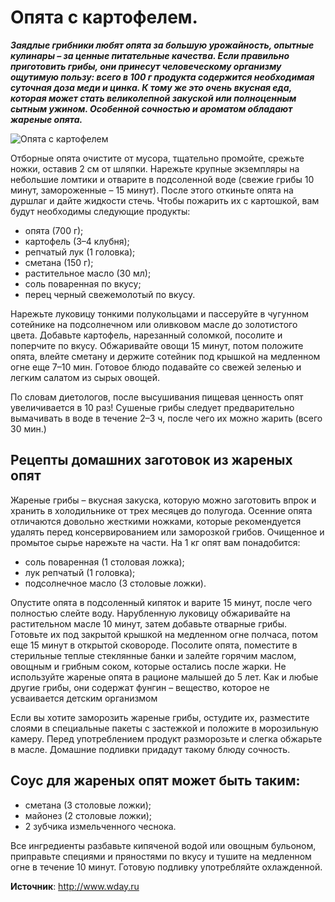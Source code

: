 # Опята с картофелем.
_**Заядлые грибники любят опята за большую урожайность, опытные кулинары – за ценные питательные качества. Если правильно приготовить грибы, они принесут человеческому организму ощутимую пользу: всего в 100 г продукта содержится необходимая суточная доза меди и цинка. К тому же это очень вкусная еда, которая может стать великолепной закуской или полноценным сытным ужином. Особенной сочностью и ароматом обладают жареные опята.**_

![Опята с картофелем]( ~/repo/sites/wiki/public/images/Kulinar/Second/opyata_01.jpg 'Опята с картофелем')

Отборные опята очистите от мусора, тщательно промойте, срежьте ножки, оставив 2 см от шляпки. Нарежьте крупные экземпляры на небольшие ломтики и отварите в подсоленной воде (свежие грибы 10 минут, замороженные – 15 минут). После этого откиньте опята на дуршлаг и дайте жидкости стечь. Чтобы пожарить их с картошкой, вам будут необходимы следующие продукты:

- опята (700 г);
- картофель (3–4 клубня);
- репчатый лук (1 головка);
- сметана (150 г);
- растительное масло (30 мл);
- соль поваренная по вкусу;
- перец черный свежемолотый по вкусу.

Нарежьте луковицу тонкими полукольцами и пассеруйте в чугунном сотейнике на подсолнечном или оливковом масле до золотистого цвета. Добавьте картофель, нарезанный соломкой, посолите и поперчите по вкусу. Обжаривайте овощи 15 минут, потом положите опята, влейте сметану и держите сотейник под крышкой на медленном огне еще 7–10 мин. Готовое блюдо подавайте со свежей зеленью и легким салатом из сырых овощей.

По словам диетологов, после высушивания пищевая ценность опят увеличивается в 10 раз! Сушеные грибы следует предварительно вымачивать в воде в течение 2–3 ч, после чего их можно жарить (всего 30 мин.)

## Рецепты домашних заготовок из жареных опят

Жареные грибы – вкусная закуска, которую можно заготовить впрок и хранить в холодильнике от трех месяцев до полугода. Осенние опята отличаются довольно жесткими ножками, которые рекомендуется удалять перед консервированием или заморозкой грибов. Очищенное и промытое сырье нарежьте на части. На 1 кг опят вам понадобится:

- соль поваренная (1 столовая ложка);
- лук репчатый (1 головка);
- подсолнечное масло (3 столовые ложки).

Опустите опята в подсоленный кипяток и варите 15 минут, после чего полностью слейте воду. Нарубленную луковицу обжаривайте на растительном масле 10 минут, затем добавьте отварные грибы. Готовьте их под закрытой крышкой на медленном огне полчаса, потом еще 15 минут в открытой сковороде. Посолите опята, поместите в стерильные теплые стеклянные банки и залейте горячим маслом, овощным и грибным соком, которые остались после жарки.
Не используйте жареные опята в рационе малышей до 5 лет. Как и любые другие грибы, они содержат фунгин – вещество, которое не усваивается детским организмом

Если вы хотите заморозить жареные грибы, остудите их, разместите слоями в специальные пакеты с застежкой и положите в морозильную камеру. Перед употреблением продукт разморозьте и слегка обжарьте в масле. Домашние подливки придадут такому блюду сочность.

## Соус для жареных опят может быть таким:

- сметана (3 столовые ложки);
- майонез (2 столовые ложки);
- 2 зубчика измельченного чеснока.

Все ингредиенты разбавьте кипяченой водой или овощным бульоном, приправьте специями и пряностями по вкусу и тушите на медленном огне в течение 10 минут. Готовую подливку употребляйте охлажденной.

**Источник**: http://www.wday.ru
